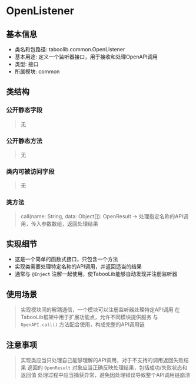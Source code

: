 # OpenListener

## 基本信息
- 类名和包路径: taboolib.common.OpenListener
- 基本用途: 定义一个监听器接口，用于接收和处理OpenAPI调用
- 类型: 接口
- 所属模块: common

## 类结构
### 公开静态字段
> 无

### 公开静态方法
> 无

### 类内可被访问字段
> 无

### 类方法
> call(name: String, data: Object[]): OpenResult -> 处理指定名称的API调用，传入参数数组，返回处理结果

## 实现细节
- 这是一个简单的函数式接口，只包含一个方法
- 实现类需要处理特定名称的API调用，并返回适当的结果
- 通常与 `@Inject` 注解一起使用，使TabooLib能够自动发现并注册监听器

## 使用场景
> 实现模块间的解耦通信，一个模块可以注册监听器处理特定API调用
> 在TabooLib框架中用于扩展功能点，允许不同模块提供服务
> 与 `OpenAPI.call()` 方法配合使用，构成完整的API调用链

## 注意事项
> 实现类应当只处理自己能够理解的API调用，对于不支持的调用返回失败结果
> 返回的 `OpenResult` 对象应当正确反映处理结果，包括成功/失败状态和返回值
> 处理过程中应当捕获异常，避免因处理错误导致整个API调用链崩溃

